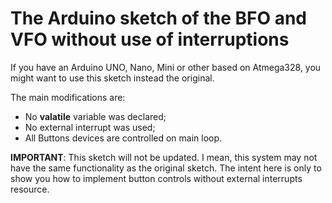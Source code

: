 # The Arduino sketch of the BFO and VFO without use of interruptions

If you have an Arduino UNO, Nano, Mini or other based on Atmega328, you might want to use this sketch instead the original.

The main modifications are: 

- No __valatile__ variable was declared;
- No external interrupt was used; 
- All Buttons devices are controlled on main loop.

__IMPORTANT__:
This sketch will not be updated. I mean, this system may not have the same functionality as the original sketch. The intent here is only to show you how to implement button controls without external interrupts resource.





